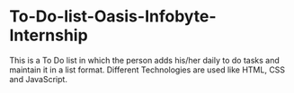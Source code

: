 # To-Do-list-Oasis-Infobyte-Internship
This is a To Do list in which the person adds his/her daily to do tasks and maintain it in a list format.
Different Technologies are used like HTML, CSS and JavaScript.
